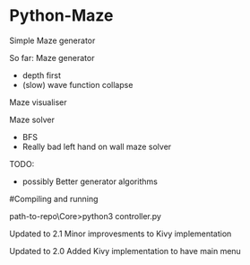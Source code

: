 # Python-Maze
Simple Maze generator

So far:
  Maze generator
  - depth first
  - (slow) wave function collapse
  
  Maze visualiser
  
  Maze solver 
  - BFS
  - Really bad left hand on wall maze solver

TODO:
  - possibly Better generator algorithms
  
#Compiling and running

path-to-repo\Core>python3 controller.py



Updated to 2.1
Minor improvesments to Kivy implementation

Updated to 2.0
Added Kivy implementation to have main menu